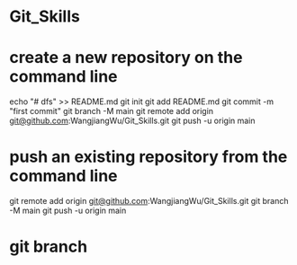 # Git_Skills


# create a new repository on the command line
echo "# dfs" >> README.md
git init
git add README.md
git commit -m "first commit"
git branch -M main
git remote add origin git@github.com:WangjiangWu/Git_Skills.git
git push -u origin main


# push an existing repository from the command line
git remote add origin git@github.com:WangjiangWu/Git_Skills.git
git branch -M main
git push -u origin main


# git branch


